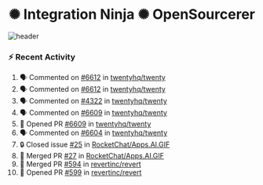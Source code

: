  
<h1 align="center">✺ Integration Ninja ✺ OpenSourcerer</h1>

![header](https://github.com/Nabhag8848/Nabhag8848/assets/65061890/3ecbdaa2-ea2a-4413-a40a-87945f5fb05a)

### :zap: Recent Activity

<!--START_SECTION:activity-->
1. 🗣 Commented on [#6612](https://github.com/twentyhq/twenty/issues/6612#issuecomment-2282845242) in [twentyhq/twenty](https://github.com/twentyhq/twenty)
2. 🗣 Commented on [#6612](https://github.com/twentyhq/twenty/issues/6612#issuecomment-2282835768) in [twentyhq/twenty](https://github.com/twentyhq/twenty)
3. 🗣 Commented on [#4322](https://github.com/twentyhq/twenty/issues/4322#issuecomment-2282719026) in [twentyhq/twenty](https://github.com/twentyhq/twenty)
4. 🗣 Commented on [#6609](https://github.com/twentyhq/twenty/pull/6609#issuecomment-2282705403) in [twentyhq/twenty](https://github.com/twentyhq/twenty)
5. 💪 Opened PR [#6609](https://github.com/twentyhq/twenty/pull/6609) in [twentyhq/twenty](https://github.com/twentyhq/twenty)
6. 🗣 Commented on [#6604](https://github.com/twentyhq/twenty/issues/6604#issuecomment-2282665436) in [twentyhq/twenty](https://github.com/twentyhq/twenty)
7. 🔒 Closed issue [#25](https://github.com/RocketChat/Apps.AI.GIF/issues/25) in [RocketChat/Apps.AI.GIF](https://github.com/RocketChat/Apps.AI.GIF)
8. 🎉 Merged PR [#27](https://github.com/RocketChat/Apps.AI.GIF/pull/27) in [RocketChat/Apps.AI.GIF](https://github.com/RocketChat/Apps.AI.GIF)
9. 🎉 Merged PR [#594](https://github.com/revertinc/revert/pull/594) in [revertinc/revert](https://github.com/revertinc/revert)
10. 💪 Opened PR [#599](https://github.com/revertinc/revert/pull/599) in [revertinc/revert](https://github.com/revertinc/revert)
<!--END_SECTION:activity-->

  



